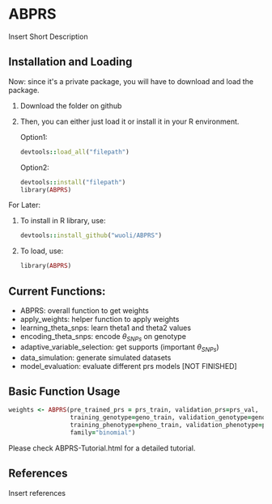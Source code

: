 # ABPRS

Insert Short Description

## Installation and Loading

Now: since it's a private package, you will have to download and load the package. 

1. Download the folder on github
2. Then, you can either just load it or install it in your R environment.

     Option1: 
     ```ruby
     devtools::load_all("filepath")
     ```

     Option2:
     ```ruby
     devtools::install("filepath")
     library(ABPRS)
     ```

For Later:

1. To install in R library, use:
     ```ruby
     devtools::install_github("wuoli/ABPRS")
     ```
2. To load, use:
     ```ruby
     library(ABPRS)
     ```

## Current Functions:
- ABPRS: overall function to get weights
- apply_weights: helper function to apply weights
- learning_theta_snps: learn theta1 and theta2 values
- encoding_theta_snps: encode $\theta_{SNPs}$ on genotype
- adaptive_variable_selection: get supports (important $\theta_{SNPs}$)
- data_simulation: generate simulated datasets
- model_evaluation: evaluate different prs models [NOT FINISHED]


## Basic Function Usage 
```ruby
weights <- ABPRS(pre_trained_prs = prs_train, validation_prs=prs_val, 
                 training_genotype=geno_train, validation_genotype=geno_val,
                 training_phenotype=pheno_train, validation_phenotype=pheno_val,
                 family="binomial")
```

Please check ABPRS-Tutorial.html for a detailed tutorial. 

## References

Insert references
